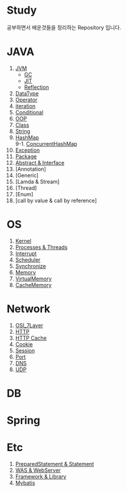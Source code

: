 # Study
공부하면서 배운것들을 정리하는 Repository 입니다.

# JAVA

1. [JVM](https://github.com/ryunian/Study/blob/master/java/JVM/JVM.md)
    * [GC](https://github.com/ryunian/Study/blob/master/java/JVM/Garbage%20Collection.md)
    * [JIT](https://github.com/ryunian/Study/blob/master/java/JVM/JIT.md)
    * [Reflection](https://github.com/ryunian/Study/blob/master/java/Reflection/Reflection.md)
2. [DataType](https://github.com/ryunian/Study/blob/master/java/DataType/DataType.md)
3. [Operator](https://github.com/ryunian/Study/blob/master/java/Operator/Operator.md)
4. [iteration](https://github.com/ryunian/Study/blob/master/java/iteration/Iteration.md)
5. [Conditional](https://github.com/ryunian/Study/blob/master/java/Conditional/Conditional.md)
6. [OOP](https://github.com/ryunian/Study/blob/master/java/OOP/OOP.md)
7. [Class](https://github.com/ryunian/Study/blob/master/java/Class/Class.md)
8. [String](https://github.com/ryunian/Study/blob/master/java/String/String.md)
9. [HashMap](https://github.com/ryunian/Study/blob/master/java/HashMap/HashMap.md)  
9-1. [ConcurrentHashMap](https://github.com/ryunian/Study/blob/master/java/ConcurrentHashMap/ConcurrentHashMap.md)
10. [Exception](https://github.com/ryunian/Study/blob/master/java/Exception/Exception.md)
11. [Package](https://github.com/ryunian/Study/blob/master/java/Package/Package.md)
12. [Abstract & Interface](https://github.com/ryunian/Study/blob/master/java/Abstract&Interface/Abstract&Interface.md)
13. [Annotation]
14. [Generic]
15. [Lamda & Stream]
16. [Thread]
17. [Enum]
18. [call by value & call by reference]




# OS
1. [Kernel](https://github.com/ryunian/Study/blob/master/OS/Kernel.md)
2. [Processes & Threads](https://github.com/ryunian/Study/blob/master/OS/Processes&Threads.md) 
3. [Interrupt](https://github.com/ryunian/Study/blob/master/OS/Interrupt.md)
4. [Scheduler](https://github.com/ryunian/Study/blob/master/OS/Scheduler.md)
5. [Synchronize](https://github.com/ryunian/Study/blob/master/OS/Synchronize.md)
6. [Memory](https://github.com/ryunian/Study/blob/master/OS/Memory.md)
7. [VirtualMemory](https://github.com/ryunian/Study/blob/master/OS/VirtualMemory.md)
8. [CacheMemory](https://github.com/ryunian/Study/blob/master/OS/CacheMemory.md)


# Network
1. [OSI_7Layer](https://github.com/ryunian/Study/blob/master/Network/OSI_7Layer.md)
2. [HTTP](https://github.com/ryunian/Study/blob/master/Network/HTTP.md)
3. [HTTP Cache](https://github.com/ryunian/Study/blob/master/Network/HTTP_cache.md)
4. [Cookie](https://github.com/ryunian/Study/blob/master/Network/Cookie.md)
5. [Session](https://github.com/ryunian/Study/blob/master/Network/Session.md)
6. [Port](https://github.com/ryunian/Study/blob/master/Network/Port.md)
7. [DNS](https://github.com/ryunian/Study/blob/master/Network/DNS.md)
8. [UDP](https://github.com/ryunian/Study/blob/master/Network/UDP.md)

# DB

# Spring

# Etc
1. [PreparedStatement & Statement](https://github.com/ryunian/Study/blob/master/etc/PreparedStatement&Statement.md) 
2. [WAS & WebServer](https://github.com/ryunian/Study/blob/master/etc/webserver&was.md)
3. [Framework & Library](https://github.com/ryunian/Study/blob/master/etc/Framework&Library.md)
4. [Mybatis](https://github.com/ryunian/Study/blob/master/etc/Mybatis.md)